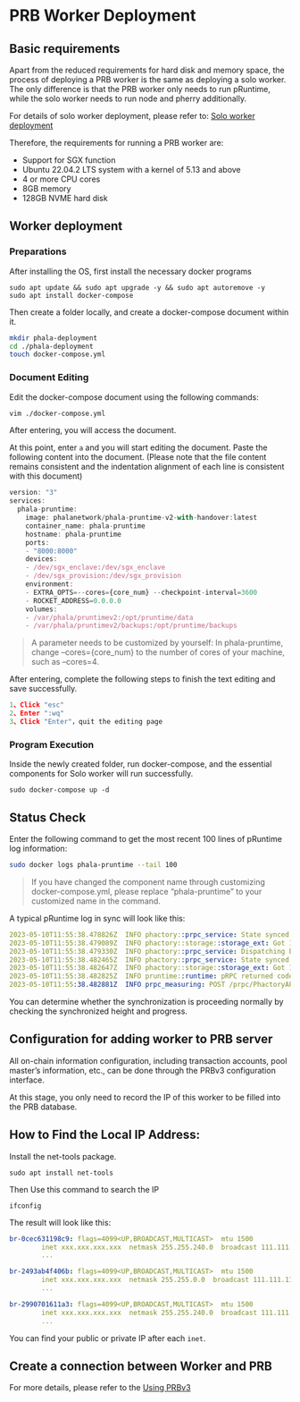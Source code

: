 # PRB Worker Deployment

## Basic requirements

Apart from the reduced requirements for hard disk and memory space, the process of deploying a PRB worker is the same as deploying a solo worker. The only difference is that the PRB worker only needs to run pRuntime, while the solo worker needs to run node and pherry additionally.

For details of solo worker deployment, please refer to: [Solo worker deployment](https://wiki.phala.network/en-us/mine/phala-worker/solo-worker-deployment/)

Therefore, the requirements for running a PRB worker are:

* Support for SGX function
* Ubuntu 22.04.2 LTS system with a kernel of 5.13 and above
* 4 or more CPU cores
* 8GB memory
* 128GB NVME hard disk

## Worker deployment

### Preparations

After installing the OS, first install the necessary docker programs

```undefined
sudo apt update && sudo apt upgrade -y && sudo apt autoremove -y
sudo apt install docker-compose
```

Then create a folder locally, and create a docker-compose document within it.

```bash
mkdir phala-deployment
cd ./phala-deployment
touch docker-compose.yml
```

### Document Editing

Edit the docker-compose document using the following commands:

```bash
vim ./docker-compose.yml 
```

After entering, you will access the document.

At this point, enter `a` and you will start editing the document. Paste the following content into the document. (Please note that the file content remains consistent and the indentation alignment of each line is consistent with this document)

```javascript
version: "3"
services:
  phala-pruntime:
    image: phalanetwork/phala-pruntime-v2-with-handover:latest
    container_name: phala-pruntime
    hostname: phala-pruntime
    ports:
    - "8000:8000"
    devices:
    - /dev/sgx_enclave:/dev/sgx_enclave
    - /dev/sgx_provision:/dev/sgx_provision
    environment:
    - EXTRA_OPTS=--cores={core_num} --checkpoint-interval=3600
    - ROCKET_ADDRESS=0.0.0.0
    volumes:
    - /var/phala/pruntimev2:/opt/pruntime/data
    - /var/phala/pruntimev2/backups:/opt/pruntime/backups

```

> A parameter needs to be customized by yourself: In phala-pruntime, change –cores={core\_num} to the number of cores of your machine, such as –cores=4.

After entering, complete the following steps to finish the text editing and save successfully.

```javascript
1、Click "esc"
2、Enter ":wq"
3、Click "Enter"，quit the editing page
```

### Program Execution

Inside the newly created folder, run docker-compose, and the essential components for Solo worker will run successfully.

```undefined
sudo docker-compose up -d
```

## Status Check

Enter the following command to get the most recent 100 lines of pRuntime log information:

```bash
sudo docker logs phala-pruntime --tail 100
```

> If you have changed the component name through customizing docker-compose.yml, please replace “phala-pruntime” to your customized name in the command.

A typical pRuntime log in sync will look like this:

```yaml
2023-05-10T11:55:38.478826Z  INFO phactory::prpc_service: State synced
2023-05-10T11:55:38.479089Z  INFO phactory::storage::storage_ext: Got 17 messages from OutboundMessages    
2023-05-10T11:55:38.479330Z  INFO phactory::prpc_service: Dispatching block=440838
2023-05-10T11:55:38.482465Z  INFO phactory::prpc_service: State synced
2023-05-10T11:55:38.482647Z  INFO phactory::storage::storage_ext: Got 11 messages from OutboundMessages    
2023-05-10T11:55:38.482825Z  INFO pruntime::runtime: pRPC returned code=200 size=4
2023-05-10T11:55:38.482881Z  INFO prpc_measuring: POST /prpc/PhactoryAPI.DispatchBlocks cost 18221 microseconds, status: 200   
```

You can determine whether the synchronization is proceeding normally by checking the synchronized height and progress.

## Configuration for adding worker to PRB server

All on-chain information configuration, including transaction accounts, pool master’s information, etc., can be done through the PRBv3 configuration interface.

At this stage, you only need to record the IP of this worker to be filled into the PRB database.

## How to Find the Local IP Address:

Install the net-tools package.

```undefined
sudo apt install net-tools
```

Then Use this command to search the IP

```undefined
ifconfig
```

The result will look like this:

```yaml
br-0cec631198c9: flags=4099<UP,BROADCAST,MULTICAST>  mtu 1500
        inet xxx.xxx.xxx.xxx  netmask 255.255.240.0  broadcast 111.111.111.111
        ...

br-2493ab4f406b: flags=4099<UP,BROADCAST,MULTICAST>  mtu 1500
        inet xxx.xxx.xxx.xxx  netmask 255.255.0.0  broadcast 111.111.111.111
        ...

br-2990701611a3: flags=4099<UP,BROADCAST,MULTICAST>  mtu 1500
        inet xxx.xxx.xxx.xxx  netmask 255.255.240.0  broadcast 111.111.111.111
        ...
```

You can find your public or private IP after each `inet`.

## Create a connection between Worker and PRB <a href="#create-a-connection-between-worker-and-prb" id="create-a-connection-between-worker-and-prb"></a>

For more details, please refer to the [Using PRBv3](../run-workers-on-khala/using-prbv3-ui.md)
